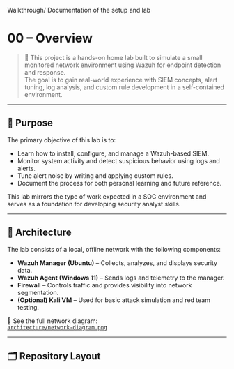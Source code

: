 Walkthrough/ Documentation of the setup and lab

# 00 – Overview

> 🧪 This project is a hands-on home lab built to simulate a small monitored network environment using Wazuh for endpoint detection and response.  
> The goal is to gain real-world experience with SIEM concepts, alert tuning, log analysis, and custom rule development in a self-contained environment.

---

## 🎯 Purpose

The primary objective of this lab is to:
- Learn how to install, configure, and manage a Wazuh-based SIEM.
- Monitor system activity and detect suspicious behavior using logs and alerts.
- Tune alert noise by writing and applying custom rules.
- Document the process for both personal learning and future reference.

This lab mirrors the type of work expected in a SOC environment and serves as a foundation for developing security analyst skills.

---

## 🧱 Architecture

The lab consists of a local, offline network with the following components:

- **Wazuh Manager (Ubuntu)** – Collects, analyzes, and displays security data.
- **Wazuh Agent (Windows 11)** – Sends logs and telemetry to the manager.
- **Firewall** – Controls traffic and provides visibility into network segmentation.
- **(Optional) Kali VM** – Used for basic attack simulation and red team testing.

📌 See the full network diagram:  
[`architecture/network-diagram.png`](../architecture/network-diagram.png)

---

## 🗂️ Repository Layout